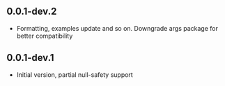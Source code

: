 ## 0.0.1-dev.2

- Formatting, examples update and so on. Downgrade args package for better compatibility

## 0.0.1-dev.1

- Initial version, partial null-safety support